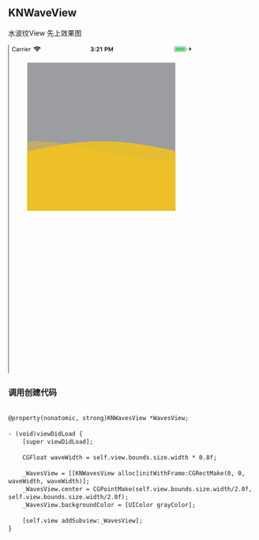 ## KNWaveView

水波纹View  先上效果图

![](https://github.com/krystalName/KNWaveView/blob/master/wave.gif)

### 调用创建代码

``` objc

@property(nonatomic, strong)KNWavesView *WavesView;

- (void)viewDidLoad {
    [super viewDidLoad];
    
    CGFloat waveWidth = self.view.bounds.size.width * 0.8f;
    
    _WavesView = [[KNWavesView alloc]initWithFrame:CGRectMake(0, 0, waveWidth, waveWidth)];
    _WavesView.center = CGPointMake(self.view.bounds.size.width/2.0f, self.view.bounds.size.width/2.0f);
    _WavesView.backgroundColor = [UIColor grayColor];
    
    [self.view addSubview:_WavesView];
}
```
